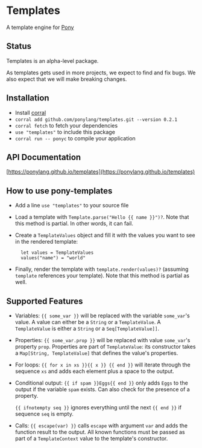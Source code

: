 # Templates

A template engine for [Pony](https://www.ponylang.io/)

## Status

Templates is an alpha-level package.

As templates gets used in more projects, we expect to find and fix bugs. We also expect that we will make breaking changes.

## Installation

* Install [corral](https://github.com/ponylang/corral)
* `corral add github.com/ponylang/templates.git --version 0.2.1`
* `corral fetch` to fetch your dependencies
* `use "templates"` to include this package
* `corral run -- ponyc` to compile your application

## API Documentation

[https://ponylang.github.io/templates](https://ponylang.github.io/templates)

## How to use pony-templates

* Add a line `use "templates"` to your source file
* Load a template with `Template.parse("Hello {{ name }}")?`. Note that this
  method is partial. In other words, it can fail.
* Create a `TemplateValues` object and fill it with the values you want to see
  in the rendered template:

  ```pony
    let values = TemplateValues
    values("name") = "world"
  ```

* Finally, render the template with `template.render(values)?` (assuming
  `template` references your template). Note that this method is partial as
  well.

## Supported Features

* Variables: `{{ some_var }}` will be replaced with the variable
  `some_var`'s value. A value can either be a `String` or a
  `TemplateValue`. A `TemplateValue` is either a `String` or a
  `Seq[TemplateValue]]`.
* Properties: `{{ some_var.prop }}` will be replaced with value `some_var`'s
  property `prop`. Properties are part of `TemplateValue`: its constructor
  takes a `Map[String, TemplateValue]` that defines the value's properties.
* For loops: `{{ for x in xs }}{{ x }} {{ end }}` will iterate through the
  sequence `xs` and adds each element plus a space to the output.
* Conditional output: `{{ if spam }}Eggs{{ end }}` only adds `Eggs` to the
  output if the variable `spam` exists. Can also check for the presence of a
  property.

  `{{ ifnotempty seq }}` ignores everything until the next `{{ end }}` if
  sequence ``seq`` is empty.
* Calls: `{{ escape(var) }}` calls `escape` with argument `var` and adds
  the function result to the output. All known functions must be passed as part
  of a `TemplateContext` value to the template's constructor.
